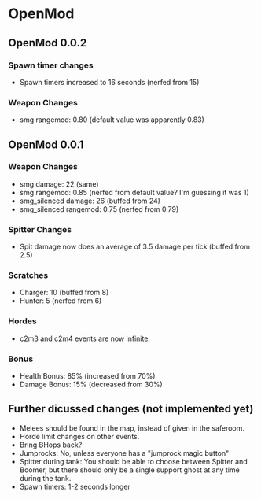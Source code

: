 # OpenMod

## OpenMod 0.0.2

### Spawn timer changes
- Spawn timers increased to 16 seconds (nerfed from 15)

### Weapon Changes
- smg rangemod: 0.80 (default value was apparently 0.83)

## OpenMod 0.0.1

### Weapon Changes
- smg damage: 22 (same)   
- smg rangemod: 0.85 (nerfed from default value? I'm guessing it was 1)   
- smg_silenced damage: 26 (buffed from 24)  
- smg_silenced rangemod: 0.75 (nerfed from 0.79)  

### Spitter Changes
- Spit damage now does an average of 3.5 damage per tick (buffed from 2.5)  

### Scratches
- Charger: 10 (buffed from 8)  
- Hunter: 5 (nerfed from 6)  

### Hordes
- c2m3 and c2m4 events are now infinite.  

### Bonus
- Health Bonus: 85% (increased from 70%)
- Damage Bonus: 15% (decreased from 30%)

## Further dicussed changes (not implemented yet)
- Melees should be found in the map, instead of given in the saferoom.
- Horde limit changes on other events.
- Bring BHops back?
- Jumprocks: No, unless everyone has a "jumprock magic button"
- Spitter during tank: You should be able to choose between Spitter and Boomer, but there should
  only be a single support ghost at any time during the tank.
- Spawn timers: 1-2 seconds longer
